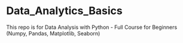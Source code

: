 # Data_Analytics_Basics
This repo is for Data Analysis with Python - Full Course for Beginners (Numpy, Pandas, Matplotlib, Seaborn)
